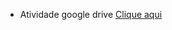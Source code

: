 - Atividade google drive [Clique aqui]('https://docs.google.com/document/d/10ppWtGeMtSYm0yIuvtxuqFO7bhRaHyqs1Vs8erXI4H0/edit')
